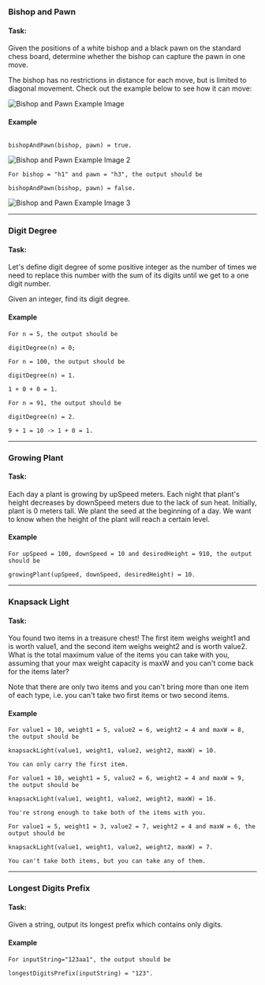 ### Bishop and Pawn
#### Task:
Given the positions of a white bishop and a black pawn on the standard chess board, determine whether the bishop can capture the pawn in one move.

The bishop has no restrictions in distance for each move, but is limited to diagonal movement. Check out the example below to see how it can move:

![Bishop and Pawn Example Image](https://codefightsuserpics.s3.amazonaws.com/tasks/bishopAndPawn/img/bishop.jpg?_tm=1493360096740)

#### Example

```For bishop = "a1" and pawn = "c3", the output should be

bishopAndPawn(bishop, pawn) = true.
```

![Bishop and Pawn Example Image 2](https://codefightsuserpics.s3.amazonaws.com/tasks/bishopAndPawn/img/ex1.jpg?_tm=1493360096945)

```
For bishop = "h1" and pawn = "h3", the output should be

bishopAndPawn(bishop, pawn) = false.
```

![Bishop and Pawn Example Image 3](https://codefightsuserpics.s3.amazonaws.com/tasks/bishopAndPawn/img/ex2.jpg?_tm=1493360097459)

---

### Digit Degree
#### Task:
Let's define digit degree of some positive integer as the number of times we need to replace this number with the sum of its digits until we get to a one digit number.

Given an integer, find its digit degree.

#### Example

```
For n = 5, the output should be

digitDegree(n) = 0;

For n = 100, the output should be

digitDegree(n) = 1.

1 + 0 + 0 = 1.

For n = 91, the output should be

digitDegree(n) = 2.

9 + 1 = 10 -> 1 + 0 = 1.
```

---

### Growing Plant
#### Task:
Each day a plant is growing by upSpeed meters. Each night that plant's height decreases by downSpeed meters due to the lack of sun heat. Initially, plant is 0 meters tall. We plant the seed at the beginning of a day. We want to know when the height of the plant will reach a certain level.

#### Example

```
For upSpeed = 100, downSpeed = 10 and desiredHeight = 910, the output should be

growingPlant(upSpeed, downSpeed, desiredHeight) = 10.
```

---

### Knapsack Light
#### Task:
You found two items in a treasure chest! The first item weighs weight1 and is worth value1, and the second item weighs weight2 and is worth value2. What is the total maximum value of the items you can take with you, assuming that your max weight capacity is maxW and you can't come back for the items later?

Note that there are only two items and you can't bring more than one item of each type, i.e. you can't take two first items or two second items.

#### Example

```
For value1 = 10, weight1 = 5, value2 = 6, weight2 = 4 and maxW = 8, the output should be

knapsackLight(value1, weight1, value2, weight2, maxW) = 10.

You can only carry the first item.

For value1 = 10, weight1 = 5, value2 = 6, weight2 = 4 and maxW = 9, the output should be

knapsackLight(value1, weight1, value2, weight2, maxW) = 16.

You're strong enough to take both of the items with you.

For value1 = 5, weight1 = 3, value2 = 7, weight2 = 4 and maxW = 6, the output should be

knapsackLight(value1, weight1, value2, weight2, maxW) = 7.

You can't take both items, but you can take any of them.
```

---

### Longest Digits Prefix
#### Task:
Given a string, output its longest prefix which contains only digits.

#### Example

```
For inputString="123aa1", the output should be

longestDigitsPrefix(inputString) = "123".
```
